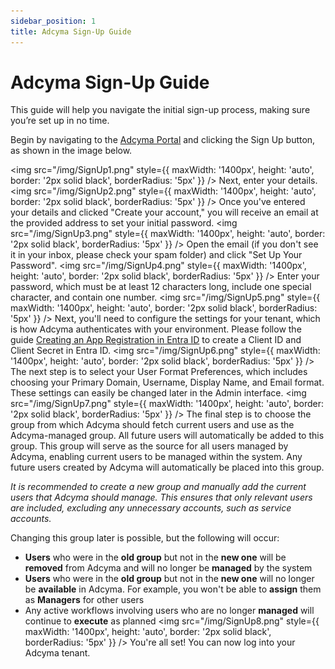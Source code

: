 ```yaml
---
sidebar_position: 1
title: Adcyma Sign-Up Guide
---
```


# Adcyma Sign-Up Guide

This guide will help you navigate the initial sign-up process, making sure you’re set up in no time.


Begin by navigating to the [Adcyma Portal](https://portal.adcyma.com) and clicking the Sign Up button, as shown in the image below.

<img src="/img/SignUp1.png" style={{ maxWidth: '1400px', height: 'auto', border: '2px solid black', borderRadius: '5px' }} />
Next, enter your details.
<img src="/img/SignUp2.png" style={{ maxWidth: '1400px', height: 'auto', border: '2px solid black', borderRadius: '5px' }} />
Once you've entered your details and clicked "Create your account," you will receive an email at the provided address to set your initial password.
<img src="/img/SignUp3.png" style={{ maxWidth: '1400px', height: 'auto', border: '2px solid black', borderRadius: '5px' }} />
Open the email (if you don't see it in your inbox, please check your spam folder) and click "Set Up Your Password".
<img src="/img/SignUp4.png" style={{ maxWidth: '1400px', height: 'auto', border: '2px solid black', borderRadius: '5px' }} />
Enter your password, which must be at least 12 characters long, include one special character, and contain one number.
<img src="/img/SignUp5.png" style={{ maxWidth: '1400px', height: 'auto', border: '2px solid black', borderRadius: '5px' }} />
Next, you'll need to configure the settings for your tenant, which is how Adcyma authenticates with your environment. Please follow the guide [Creating an App Registration in Entra ID](https://docs.adcyma.com/v1/userguides/setupentraappregistration) to create a Client ID and Client Secret in Entra ID.
<img src="/img/SignUp6.png" style={{ maxWidth: '1400px', height: 'auto', border: '2px solid black', borderRadius: '5px' }} />
The next step is to select your User Format Preferences, which includes choosing your Primary Domain, Username, Display Name, and Email format. These settings can easily be changed later in the Admin interface.
<img src="/img/SignUp7.png" style={{ maxWidth: '1400px', height: 'auto', border: '2px solid black', borderRadius: '5px' }} />
The final step is to choose the group from which Adcyma should fetch current users and use as the Adcyma-managed group. All future users will automatically be added to this group.
This group will serve as the source for all users managed by Adcyma, enabling current users to be managed within the system. Any future users created by Adcyma will automatically be placed into this group.

*It is recommended to create a new group and manually add the current users that Adcyma should manage. This ensures that only relevant users are included, excluding any unnecessary accounts, such as service accounts.*

Changing this group later is possible, but the following will occur:

* **Users** who were in the **old group** but not in the **new one** will be **removed** from Adcyma and will no longer be **managed** by the system
* **Users** who were in the **old group** but not in the **new one** will no longer be **available** in Adcyma. For example, you won't be able to **assign** them as **Managers** for other users
* Any active workflows involving users who are no longer **managed** will continue to **execute** as planned
<img src="/img/SignUp8.png" style={{ maxWidth: '1400px', height: 'auto', border: '2px solid black', borderRadius: '5px' }} />
You're all set! You can now log into your Adcyma tenant.